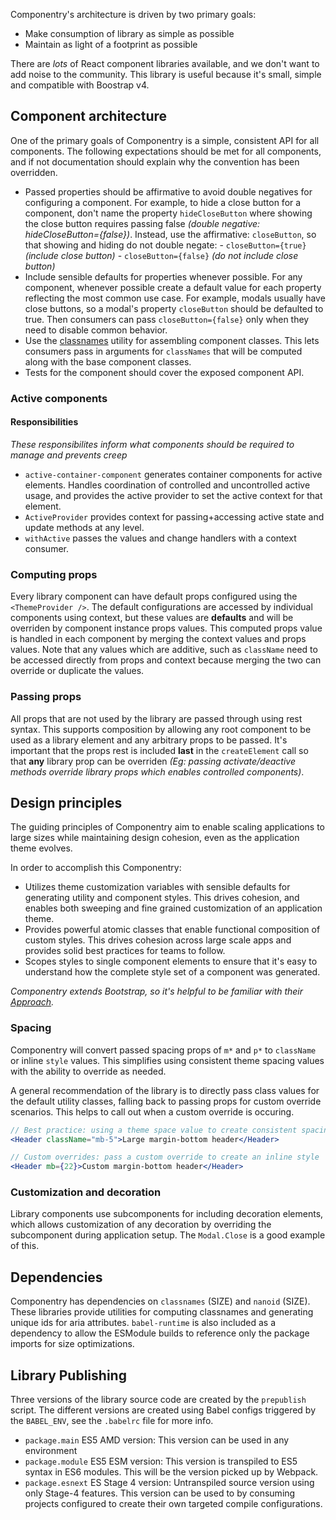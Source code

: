 Componentry's architecture is driven by two primary goals:

- Make consumption of library as simple as possible
- Maintain as light of a footprint as possible

There are _lots_ of React component libraries available, and we don't want to
add noise to the community. This library is useful because it's small, simple
and compatible with Boostrap v4.

## Component architecture

One of the primary goals of Componentry is a simple, consistent API for all
components. The following expectations should be met for all components, and if
not documentation should explain why the convention has been overridden.

- Passed properties should be affirmative to avoid double negatives for
  configuring a component. For example, to hide a close button for a component,
  don't name the property `hideCloseButton` where showing the close button
  requires passing false _(double negative: hideCloseButton={false})_. Instead,
  use the affirmative: `closeButton`, so that showing and hiding do not double
  negate: - `closeButton={true}` _(include close button)_ -
  `closeButton={false}` _(do not include close button)_
- Include sensible defaults for properties whenever possible. For any component,
  whenever possible create a default value for each property reflecting the most
  common use case. For example, modals usually have close buttons, so a modal's
  property `closeButton` should be defaulted to true. Then consumers can pass
  `closeButton={false}` only when they need to disable common behavior.
- Use the [classnames](https://github.com/JedWatson/classnames) utility for
  assembling component classes. This lets consumers pass in arguments for
  `classNames` that will be computed along with the base component classes.
- Tests for the component should cover the exposed component API.

### Active components

#### Responsibilities

_These responsibilites inform what components should be required to manage and
prevents creep_

- `active-container-component` generates container components for active
  elements. Handles coordination of controlled and uncontrolled active usage,
  and provides the active provider to set the active context for that element.
- `ActiveProvider` provides context for passing+accessing active state and
  update methods at any level.
- `withActive` passes the values and change handlers with a context consumer.

### Computing props

Every library component can have default props configured using the
`<ThemeProvider />`. The default configurations are accessed by individual
components using context, but these values are **defaults** and will be
overriden by component instance props values. This computed props value is
handled in each component by merging the context values and props values. Note
that any values which are additive, such as `className` need to be accessed
directly from props and context because merging the two can override or
duplicate the values.

### Passing props

All props that are not used by the library are passed through using rest syntax.
This supports composition by allowing any root component to be used as a library
element and any arbitrary props to be passed. It's important that the props rest
is included **last** in the `createElement` call so that **any** library prop
can be overriden _(Eg: passing activate/deactive methods override library props
which enables controlled components)_.

## Design principles

<p className="lead">
  The guiding principles of Componentry aim to enable scaling applications
  to large sizes while maintaining design cohesion, even as the application
  theme evolves.
</p>

In order to accomplish this Componentry:

- Utilizes theme customization variables with sensible defaults for generating
  utility and component styles. This drives cohesion, and enables both sweeping
  and fine grained customization of an application theme.
- Provides powerful atomic classes that enable functional composition of custom
  styles. This drives cohesion across large scale apps and provides solid best
  practices for teams to follow.
- Scopes styles to single component elements to ensure that it's easy to
  understand how the complete style set of a component was generated.

_Componentry extends Bootstrap, so it's helpful to be familiar with their
[Approach][]._

### Spacing

Componentry will convert passed spacing props of `m*` and `p*` to `className` or
inline `style` values. This simplifies using consistent theme spacing values
with the ability to override as needed.

A general recommendation of the library is to directly pass class values for the
default utility classes, falling back to passing props for custom override
scenarios. This helps to call out when a custom override is occuring.

```jsx
// Best practice: using a theme space value to create consistent spacing
<Header className="mb-5">Large margin-bottom header</Header>

// Custom overrides: pass a custom override to create an inline style
<Header mb={22}>Custom margin-bottom header</Header>
```

### Customization and decoration

Library components use subcomponents for including decoration elements, which
allows customization of any decoration by overriding the subcomponent during
application setup. The `Modal.Close` is a good example of this.

## Dependencies

Componentry has dependencies on `classnames` (SIZE) and `nanoid` (SIZE). These
libraries provide utilities for computing classnames and generating unique ids
for aria attributes. `babel-runtime` is also included as a dependency to allow
the ESModule builds to reference only the package imports for size
optimizations.

## Library Publishing

Three versions of the library source code are created by the `prepublish`
script. The different versions are created using Babel configs triggered by the
`BABEL_ENV`, see the `.babelrc` file for more info.

- `package.main` ES5 AMD version: This version can be used in any environment
- `package.module` ES5 ESM version: This version is transpiled to ES5 syntax in
  ES6 modules. This will be the version picked up by Webpack.
- `package.esnext` ES Stage 4 version: Untranspiled source version using only
  Stage-4 features. This version can be used to by consuming projects configured
  to create their own targeted compile configurations.

<!-- Link -->

[approach]: https://getbootstrap.com/docs/4.0/extend/approach/

